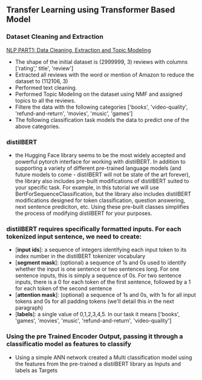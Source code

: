 
## Transfer Learning using Transformer Based Model

### Dataset Cleaning and Extraction

[NLP PART1: Data Cleaning, Extraction and Topic Modeling](https://www.notion.so/NLP-PART1-Data-Cleaning-Extraction-and-Topic-Modeling-bb571ba8ed4c4014bc7243c5a0d1f233)

- The shape of the initial dataset is (2999999, 3) reviews with columns ['rating',' title', 'review']
- Extracted all reviews with the word or mention of Amazon  to reduce the dataset to  (112106, 3)
- Performed text cleaning.
- Performed Topic Modeling on the dataset using NMF and assigned topics to all the reviews.
- Filtere the data with the following categories  ['books', 'video-quality', 'refund-and-return', 'movies', 'music', 'games']
- The following classification task models the data to predict one of the above categories.

### distilBERT
- the Hugging Face library seems to be the most widely accepted and powerful pytorch interface for working with distilBERT. In addition to supporting a variety of different pre-trained language models (and future models to come - distilBERT will not be state of the art forever), the library also includes pre-built modifications of distilBERT suited to your specific task. For example, in this tutorial we will use BertForSequenceClassification, but the library also includes distilBERT modifications designed for token classification, question answering, next sentence prediciton, etc. Using these pre-built classes simplifies the process of modifying distilBERT for your purposes.


### distilBERT requires specifically formatted inputs. For each tokenized input sentence, we need to create:

- [**input ids**]: a sequence of integers identifying each input token to its index number in the distilBERT tokenizer vocabulary
- [**segment mask**]: (optional) a sequence of 1s and 0s used to identify whether the input is one sentence or two sentences long. For one sentence inputs, this is simply a sequence of 0s. For two sentence inputs, there is a 0 for each token of the first sentence, followed by a 1 for each token of the second sentence
- [**attention mask**]: (optional) a sequence of 1s and 0s, with 1s for all input tokens and 0s for all padding tokens (we'll detail this in the next paragraph)
- [**labels**]: a single value of 0,1,2,3,4,5. In our task it means ['books', 'games', 'movies', 'music', 'refund-and-return',
       'video-quality']
       
       
 ### Using the pre Trained Encoder Output, passing it through a classificatio model as features to classify
 - Using a simple ANN network created a Multi classification model using the features from the pre-trained a distilBERT library as Inputs and labels as Targets
   
 
